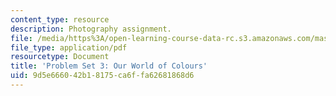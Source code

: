 ```yaml
---
content_type: resource
description: Photography assignment.
file: /media/https%3A/open-learning-course-data-rc.s3.amazonaws.com/mas-961-numeric-photography-fall-1998/9d5e666042b18175ca6ffa62681868d6_ps3.pdf
file_type: application/pdf
resourcetype: Document
title: 'Problem Set 3: Our World of Colours'
uid: 9d5e6660-42b1-8175-ca6f-fa62681868d6
---
```

